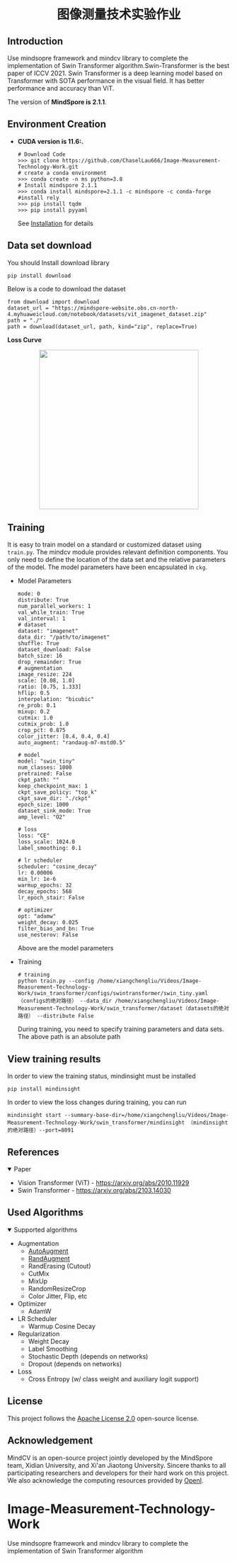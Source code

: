 
<div align="center" markdown>

# 图像测量技术实验作业


</div>

## Introduction

Use mindsopre framework and mindcv library to complete the implementation of Swin Transformer algorithm.Swin-Transformer is the best paper of ICCV 2021.
Swin Transformer is a deep learning model based on Transformer with SOTA performance in the visual field. It has better performance and accuracy than ViT.

The version of  **MindSpore is 2.1.1**.

## Environment Creation

- **CUDA version is 11.6:.** 

    ```pycon
    # Download Code
    >>> git clone https://github.com/ChaselLau666/Image-Measurement-Technology-Work.git
    # create a conda environment
    >>> conda create -n ms python=3.8
    # Install mindspore 2.1.1
    >>> conda install mindspore=2.1.1 -c mindspore -c conda-forge
    #install rely
    >>> pip install tqdm
    >>> pip install pyyaml
    ```   
    See [Installation](https://www.mindspore.cn/install/) for details


## Data set download

You should Install download library

```pycon
pip install download
```

Below is a code  to download the dataset

```pycon
from download import download
dataset_url = "https://mindspore-website.obs.cn-north-4.myhuaweicloud.com/notebook/datasets/vit_imagenet_dataset.zip"
path = "./"
path = download(dataset_url, path, kind="zip", replace=True)
```



**Loss Curve**


<p align="center">
  <img src="https://github.com/ChaselLau666/Image-Measurement-Technology-Work/blob/main/img/loss.png?raw=true
" width=360 />
</p>


## Training

It is easy to train  model on a standard or customized dataset using `train.py`.
The mindcv module provides relevant definition components. You only need to define the location of the data set and the relative parameters of the model. The model parameters have been encapsulated in `ckg`.

- Model Parameters

    ```shell
    mode: 0
    distribute: True
    num_parallel_workers: 1
    val_while_train: True
    val_interval: 1
    # dataset
    dataset: "imagenet"
    data_dir: "/path/to/imagenet"
    shuffle: True
    dataset_download: False
    batch_size: 16
    drop_remainder: True
    # augmentation
    image_resize: 224
    scale: [0.08, 1.0]
    ratio: [0.75, 1.333]
    hflip: 0.5
    interpolation: "bicubic"
    re_prob: 0.1
    mixup: 0.2
    cutmix: 1.0
    cutmix_prob: 1.0
    crop_pct: 0.875
    color_jitter: [0.4, 0.4, 0.4]
    auto_augment: "randaug-m7-mstd0.5"

    # model
    model: "swin_tiny"
    num_classes: 1000
    pretrained: False
    ckpt_path: ""
    keep_checkpoint_max: 1
    ckpt_save_policy: "top_k"
    ckpt_save_dir: "./ckpt"
    epoch_size: 1000
    dataset_sink_mode: True
    amp_level: "O2"

    # loss
    loss: "CE"
    loss_scale: 1024.0
    label_smoothing: 0.1

    # lr scheduler
    scheduler: "cosine_decay"
    lr: 0.00006
    min_lr: 1e-6
    warmup_epochs: 32
    decay_epochs: 568
    lr_epoch_stair: False

    # optimizer
    opt: "adamw"
    weight_decay: 0.025
    filter_bias_and_bn: True
    use_nesterov: False
    ```

    Above are the model parameters
- Training

    ```shell
    # training
    python train.py --config /home/xiangchengliu/Videos/Image-Measurement-Technology-Work/swin_transformer/configs/swintransformer/swin_tiny.yaml（configs的绝对路径） --data_dir /home/xiangchengliu/Videos/Image-Measurement-Technology-Work/swin_transformer/dataset（datasets的绝对路径） --distribute False

    ```
    During training, you need to specify training parameters and data sets.
    The above path is an absolute path
    


## View training results

In order to view the training status, mindinsight must be installed

```pycon
pip install mindinsight
```
In order to view the loss changes during training, you can run

```pycon
mindinsight start --summary-base-dir=/home/xiangchengliu/Videos/Image-Measurement-Technology-Work/swin_transformer/mindinsight （mindinsight的绝对路径）--port=8091

```

## References


<details open markdown>
<summary> Paper </summary>

* Vision Transformer (ViT) - https://arxiv.org/abs/2010.11929
* Swin Transformer - https://arxiv.org/abs/2103.14030



</details>

## Used Algorithms

<details open markdown>
<summary> Supported algorithms </summary>

* Augmentation
    * [AutoAugment](https://arxiv.org/abs/1805.09501)
    * [RandAugment](https://arxiv.org/abs/1909.13719)
    * RandErasing (Cutout)
    * CutMix
    * MixUp
    * RandomResizeCrop
    * Color Jitter, Flip, etc
* Optimizer
    * AdamW
* LR Scheduler
    * Warmup Cosine Decay
* Regularization
    * Weight Decay
    * Label Smoothing
    * Stochastic Depth (depends on networks)
    * Dropout (depends on networks)
* Loss
    * Cross Entropy (w/ class weight and auxiliary logit support)

</details>


## License

This project follows the [Apache License 2.0](LICENSE.md) open-source license.

## Acknowledgement

MindCV is an open-source project jointly developed by the MindSpore team, Xidian University, and Xi'an Jiaotong University.
Sincere thanks to all participating researchers and developers for their hard work on this project.
We also acknowledge the computing resources provided by [OpenI](https://openi.pcl.ac.cn/).

# Image-Measurement-Technology-Work
Use mindsopre framework and mindcv library to complete the implementation of Swin Transformer algorithm
